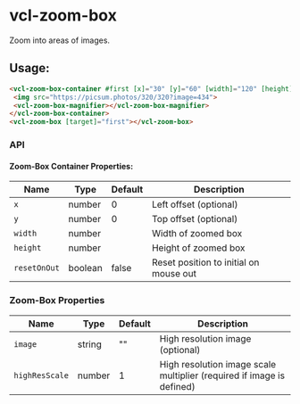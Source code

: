 # vcl-zoom-box

Zoom into areas of images.

## Usage:

 ```html
<vcl-zoom-box-container #first [x]="30" [y]="60" [width]="120" [height]="190">
  <img src="https://picsum.photos/320/320?image=434">
  <vcl-zoom-box-magnifier></vcl-zoom-box-magnifier>
</vcl-zoom-box-container>
<vcl-zoom-box [target]="first"></vcl-zoom-box>
```

### API 

#### Zoom-Box Container Properties:

| Name                | Type        | Default            | Description
| ------------------- | ----------- | ------------------ |--------------
| `x`                 | number      | 0                  | Left offset (optional)
| `y`                 | number      | 0                  | Top offset (optional)
| `width`             | number      |                    | Width of zoomed box
| `height`            | number      |                    | Height of zoomed box
| `resetOnOut`        | boolean     | false              | Reset position to initial on mouse out

### Zoom-Box Properties

| Name                | Type        | Default            | Description
| ------------        | ----------- | ------------------ |--------------
| `image`             | string      | ""                 | High resolution image (optional)
| `highResScale`      | number      | 1                  | High resolution image scale multiplier (required if image is defined)
